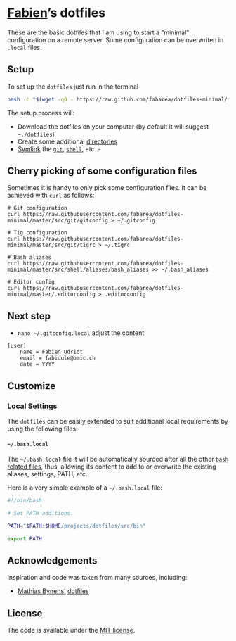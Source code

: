 # [Fabien](https://github.com/fabarea)’s dotfiles

These are the basic dotfiles that I am using to start a "minimal" configuration
on a remote server. Some configuration can be overwriten in `.local` files.

## Setup

To set up the `dotfiles` just run in the terminal

```sh
bash -c "$(wget -qO - https://raw.github.com/fabarea/dotfiles-minimal/master/src/os/setup.sh)"
```

The setup process will:

* Download the dotfiles on your computer (by default it will suggest
  `~./dotfiles`)
* Create some additional [directories](src/os/create_directories.sh)
* [Symlink](src/os/create_symbolic_links.sh) the
  [`git`](src/git),
  [`shell`](src/shell), etc..-

## Cherry picking of some configuration files

Sometimes it is handy to only pick some configuration files. It can be achieved with `curl` as follows:

```
# Git configuration
curl https://raw.githubusercontent.com/fabarea/dotfiles-minimal/master/src/git/gitconfig > ~/.gitconfig

# Tig configuration
curl https://raw.githubusercontent.com/fabarea/dotfiles-minimal/master/src/git/tigrc > ~/.tigrc

# Bash aliases
curl https://raw.githubusercontent.com/fabarea/dotfiles-minimal/master/src/shell/aliases/bash_aliases >> ~/.bash_aliases

# Editor config
curl https://raw.githubusercontent.com/fabarea/dotfiles-minimal/master/.editorconfig > .editorconfig
```

## Next step

* `nano ~/.gitconfig.local` adjust the content

```
[user]
	name = Fabien Udriot
	email = fabidule@omic.ch
	date = YYYY
```

## Customize

### Local Settings

The `dotfiles` can be easily extended to suit additional local
requirements by using the following files:

#### `~/.bash.local`

The `~/.bash.local` file it will be automatically sourced after
all the other [`bash` related files](src/shell), thus, allowing
its content to add to or overwrite the existing aliases, settings,
PATH, etc.

Here is a very simple example of a `~/.bash.local` file:

```bash
#!/bin/bash

# Set PATH additions.

PATH="$PATH:$HOME/projects/dotfiles/src/bin"

export PATH
```

## Acknowledgements

Inspiration and code was taken from many sources, including:

* [Mathias Bynens'](https://github.com/mathiasbynens)
  [dotfiles](https://github.com/mathiasbynens/dotfiles)

## License

The code is available under the [MIT license](LICENSE.txt).
